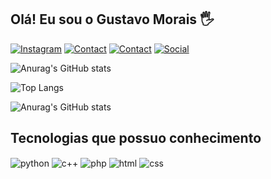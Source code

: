 
## Olá! Eu sou o Gustavo Morais 🖐️

[![Instagram](https://img.shields.io/badge/Instagram-E4405F?style=for-the-badge&logo=instagram&logoColor=white)](https://instagram.com/gustavomo79)
[![Contact](https://img.shields.io/badge/Gmail-D14836?style=for-the-badge&logo=gmail&logoColor=white)](mailto:gustavo.morais3119@gmail.com)
[![Contact](https://img.shields.io/badge/WhatsApp-25D366?style=for-the-badge&logo=whatsapp&logoColor=white)](https://wa.me/5511949733257)
[![Social](https://img.shields.io/badge/LinkedIn-0077B5?style=for-the-badge&logo=linkedin&logoColor=white)](https://www.linkedin.com/in/gustavomo)

![Anurag's GitHub stats](https://github-readme-stats.vercel.app/api?username=GustavoM31&show_icons=true&bg_color=00000000)

![Top Langs](https://github-readme-stats.vercel.app/api/top-langs/?username=GustavoM31&exclude_repo=github-readme-stats,anuraghazra.github.io)

![Anurag's GitHub stats](https://github-readme-stats.vercel.app/api/top-langs/?username=GustavoM31&layout=compact)
 
## Tecnologias que possuo conhecimento

<div style="display: inline_block">
  <img align="center" alt="python" src="https://img.shields.io/badge/Python-3776AB?style=for-the-badge&logo=python&logoColor=white" />
  <img align="center" alt="c++" src="https://img.shields.io/badge/C%2B%2B-00599C?style=for-the-badge&logo=c%2B%2B&logoColor=white" />
  <img align="center" alt="php" src="https://img.shields.io/badge/PHP-777BB4?style=for-the-badge&logo=php&logoColor=white" />
  <img align="center" alt="html" src="https://img.shields.io/badge/HTML-239120?style=for-the-badge&logo=html5&logoColor=white" />
  <img align="center" alt="css" src="https://img.shields.io/badge/CSS-239120?&style=for-the-badge&logo=css3&logoColor=white" />
</div><br/>
